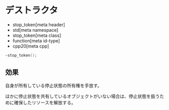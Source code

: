 # デストラクタ
* stop_token[meta header]
* std[meta namespace]
* stop_token[meta class]
* function[meta id-type]
* cpp20[meta cpp]

```cpp
~stop_token();
```

## 効果
自身が所有している停止状態の所有権を手放す。

ほかに停止状態を共有しているオブジェクトがいない場合は、停止状態を扱うために確保したリソースを解放する。
